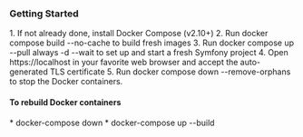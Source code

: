 <h3>Getting Started</h3>
1. If not already done, install Docker Compose (v2.10+)
2. Run docker compose build --no-cache to build fresh images
3. Run docker compose up --pull always -d --wait to set up and start a fresh Symfony project
4. Open https://localhost in your favorite web browser and accept the auto-generated TLS certificate
5. Run docker compose down --remove-orphans to stop the Docker containers.
<h4>To rebuild Docker containers</h4>
* docker-compose down
* docker-compose up --build